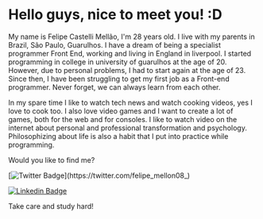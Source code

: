 # Hello guys, nice to meet you! :D

My name is Felipe Castelli Mellão, I'm 28 years old. I live with my parents in Brazil, São Paulo, Guarulhos. I have a dream of being a specialist programmer Front End, working and living in England in liverpool. I started programming in college in university of guarulhos at the age of 20. However, due to personal problems, I had to start again at the age of 23. Since then, I have been struggling to get my first job as a Front-end programmer. Never forget, we can always learn from each other. 

In my spare time I like to watch tech news and watch cooking videos, yes I love to cook too. I also love video games and I want to create a lot of games, both for the web and for consoles. I like to watch video on the internet about personal and professional transformation and psychology. Philosophizing about life is also a habit that I put into practice while programming.

Would you like to find me?

[![Twitter Badge](https://img.shields.io/badge/-Twitter-1ca0f1?style=flat-square&labelColor=1ca0f1&logo=twitter&logoColor=white&link=https://twitter.com/felipe_mellon08_)](https://twitter.com/felipe_mellon08_)

[![Linkedin Badge](https://img.shields.io/badge/-LinkedIn-blue?style=flat-square&logo=Linkedin&logoColor=white&link=https://www.linkedin.com/in/felipe-mell%C3%A3o-1a7a4497/)](https://www.linkedin.com/in/felipe-mell%C3%A3o-1a7a4497/)

Take care and study hard!
